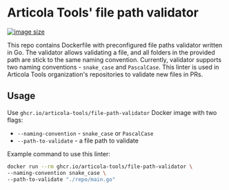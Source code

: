 # Articola Tools' file path validator

[![image size](https://ghcr-badge.egpl.dev/articola-tools/file-path-validator/size?color=dodgerblue)](https://ghcr-badge.egpl.dev/articola-tools/file-path-validator/size?color=dodgerblue)

This repo contains Dockerfile with preconfigured file paths validator written in
Go. The validator allows validating a file, and all folders in the provided
path are stick to the same naming convention. Currently, validator supports two
naming conventions - `snake_case` and `PascalCase`.
This linter is used in Articola Tools organization's repositories to validate
new files in PRs.

## Usage

Use `ghcr.io/articola-tools/file-path-validator` Docker image with two flags:

- `--naming-convention` - `snake_case` or `PascalCase`
- `--path-to-validate` - a file path to validate

Example command to use this linter:

```bash
docker run --rm ghcr.io/articola-tools/file-path-validator \
--naming-convention snake_case \
--path-to-validate "./repo/main.go"
```
